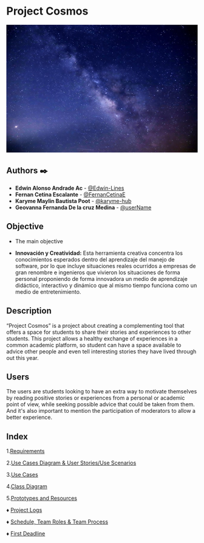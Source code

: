 # Project Cosmos

![Logo](https://github.com/Edwin-Lines/Project-Cosmos/blob/main/Resources/Images/ProjectCosmos_LogoAlfa.jpg)

## Authors ✒️
* **Edwin Alonso Andrade Ac** - [@Edwin-Lines](https://github.com/Edwin-Lines "@Edwin-Lines")
* **Fernan Cetina Escalante** - [@FernanCetinaE](https://github.com/FernanCetinaE "@FernanCetinaE") 
* **Karyme Maylin Bautista Poot** - [@karyme-hub](https://github.com/karyme-hub "@karyme-hub")
* **Geovanna Fernanda De la cruz Medina** - [@userName](link_to_profile "@userName")

## Objective
* The main objective

* **Innovación y Creatividad:** Esta herramienta creativa concentra los conocimientos esperados dentro del aprendizaje del manejo de software, por lo que incluye situaciones reales ocurridos a empresas de gran renombre e ingenieros que vivieron los situaciones de forma personal proponiendo de forma innovadora un medio de aprendizaje didáctico, interactivo y dinámico que al mismo tiempo funciona como un medio de entretenimiento.

## Description
“Project Cosmos” is a project about creating a complementing tool that offers a space for students to share their stories and experiences to other students. This project allows a healthy exchange of experiences in a common academic platform, so student can have a space available to advice other people and even tell interesting stories they have lived through out this year.

## Users
The users are students looking to have an extra way to motivate themselves by reading positive stories or experiences from a personal or academic point of view, while seeking possible advice that could be taken from them. And it's also important to mention the participation of moderators to allow a better experience.

## Index
1.[Requirements](https://github.com/Edwin-Lines/Project-Cosmos/blob/main/Documentation/Requirements/Requirements.md "Requirements")

2.[Use Cases Diagram & User Stories/Use Scenarios](link "Use Cases Diagram & User Stories/Use Scenarios")

3.[Use Cases](https://github.com/Edwin-Lines/Project-Cosmos/tree/main/Documentation/Use%20Cases%20Diagram%2C%20User%20Stories%20%26%20Use%20Scenarios/Use%20Cases "Use Cases")

4.[Class Diagram](https://github.com/Edwin-Lines/Project-Cosmos/tree/main/Documentation/Use%20Cases%20Diagram%2C%20User%20Stories%20%26%20Use%20Scenarios)

5.[Prototypes and Resources](link "Prototypes and Resources")

♦ [Project Logs](https://github.com/Edwin-Lines/Project-Cosmos/tree/main/Documentation/Project%20Logs "Project Logs")

♦ [Schedule, Team Roles & Team Process](https://github.com/Edwin-Lines/Project-Cosmos/tree/main/Documentation/Schedule%2C%20Team%20Roles%20%26%20Team%20Process "Schedule, Team Roles & Team Process")

♦ [First Deadline](link "First Deadline")
